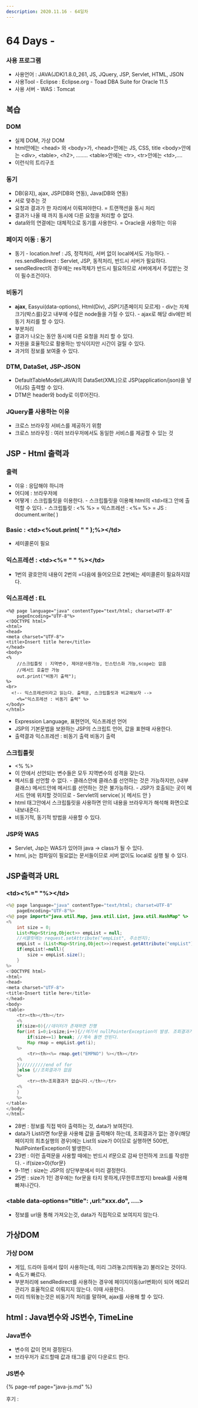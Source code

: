 ```yaml
---
description: 2020.11.16 - 64일차
---
```


# 64 Days -

### 사용 프로그램

* 사용언어 : JAVA\(JDK\)1.8.0\_261, JS, JQuery, JSP, Servlet, HTML, JSON
* 사용Tool  - Eclipse : Eclipse.org - Toad DBA Suite for Oracle 11.5
* 사용 서버 - WAS : Tomcat

## 복습

### DOM

* 실제 DOM, 가상 DOM
* html안에는 &lt;head&gt; 와 &lt;body&gt;가, &lt;head&gt;안에는 JS, CSS, title &lt;body&gt;안에는 &lt;div&gt;, &lt;table&gt;, &lt;h2&gt;, ........ &lt;table&gt;안에는 &lt;tr&gt;, &lt;tr&gt;안에는 &lt;td&gt;,....
* 이런식의 트리구조

### 동기

* DB\(유지\), ajax, JSP\(DB와 연동\), Java\(DB와 연동\)
* 서로 맞추는 것
* 요청과 결과가 한 자리에서 이뤄져야한다. = 트랜잭션을 동시 처리
* 결과가 나올 때 까지 동시에 다른 요청을 처리할 수 없다.
* data와의 연결에는 대체적으로 동기를 사용한다. = Oracle을 사용하는 이유

### 페이지 이동 : 동기

* 동기 - location.href : JS, 정적처리, 서버 없이 local에서도 가능하다. - res.sendRedirect : Servlet, JSP, 동적처리, 반드시 서버가 필요하다.
* sendRedirect의 경우에는 res객체가 반드시 필요하므로 서버에게서 주입받는 것이 필수조건이다. 

### 비동기

* **ajax**, Easyui\(data-options\), Html\(Div\), JSP\(기존페이지 모르게\) - div는 자체 크기\(박스를\)갖고 내부에 수많은 node들을 가질 수 있다. - ajax로 해당 div에만 비동기 처리를 할 수 있다.
* 부분처리
* 결과가 나오는 동안 동시에 다른 요청을 처리 할 수 있다.
* 자원을 효율적으로 활용하는 방식이지만 시간이 걸릴 수 있다.
* 과거의 정보를 보여줄 수 있다.

### DTM, DataSet, JSP-JSON

* DefaultTableModel\(JAVA\)의 DataSet\(XML\)으로 JSP\(application/json\)을 넣어\(JS\) 출력할 수 있다.
* DTM은 header와 body로 이루어진다.

### JQuery를 사용하는 이유

* 크로스 브라우징 서비스를 제공하기 위함
* 크로스 브라우징 : 여러 브라우저에서도 동일한 서비스를 제공할 수 있는 것

## JSP - Html 출력과

### 출력

* 이유 : 응답해야 하니까
* 어디에 : 브라우저에
* 어떻게 : 스크립틀릿을 이용한다. - 스크립틀릿을 이용해 html의 &lt;td&gt;태그 안에 출력할 수 있다. - 스크립틀릿 : &lt;% %&gt; = 익스프레션 : &lt;%= %&gt; = JS : document.write\( \)

### Basic : &lt;td&gt;&lt;%out.print\( " " \);%&gt;&lt;/td&gt;

* 세미콜론이 필요

### 익스프레션 : &lt;td&gt;&lt;%= " " %&gt;&lt;/td&gt;

* 1번의 괄호안의 내용이 2번의 =다음에 들어오므로 2번에는 세미콜론이 필요하지않다.

### 익스프레션 : EL

```markup
<%@ page language="java" contentType="text/html; charset=UTF-8"
    pageEncoding="UTF-8"%>
<!DOCTYPE html>
<html>
<head>
<meta charset="UTF-8">
<title>Insert title here</title>
</head>
<body>
<%
	//스크립틀릿 : 지역변수, 제어문사용가능, 인스턴스화 가능,scope는 없음
	//메서드 호출만 가능
	out.print("비동기 출력");
%>
<br>
  <!-- 익스프레션이라고 읽는다. 출력문, 스크립틀릿과 비교해보자 -->
	<%="익스프레션 : 비동기 출력" %>
</body>
</html>
```

* Expression Language, 표현언어, 익스프레션 언어
* JSP의 기본문법을 보완하는 JSP의 스크립트 언어, 값을 표현때 사용한다.
* 출력결과  익스프레션 : 비동기 출력 비동기 출력

### 스크립틀릿

* &lt;% %&gt;
* 이 안에서 선언되는 변수들은 모두 지역변수의 성격을 갖는다.
* 메서드를 선언할 수 없다. - 클래스안에 클래스를 선언하는 것은 가능하지만, \(내부클래스\) 메서드안에 메서드를 선언하는 것은 불가능하다.  - JSP가 호출되는 곳이 메서드 안에 위치할 것이므로 - Servlet의 service\( \){ 메서드 안 } 
* html 태그안에서 스크립틀릿을 사용하면 안의 내용을 브라우저가 해석해 화면으로 내보내준다.
* 비동기적, 동기적 방법을 사용할 수 있다.

### JSP와 WAS

* Servlet, Jsp는 WAS가 있어야 java -&gt; class가 될 수 있다.
* html, js는 컴파일이 필요없는 문서들이므로 서버 없이도 local로 실행 될 수 있다.

## JSP출력과 URL

### &lt;td&gt;&lt;%=" "%&gt;&lt;/td&gt;

```java
<%@ page language="java" contentType="text/html; charset=UTF-8"
    pageEncoding="UTF-8"%>
<%@ page import="java.util.Map, java.util.List, java.util.HashMap" %>
<%
	int size = 0;
	List<Map<String,Object>> empList = null;
	//서블릿에는 request.setAttribute("empList", 주소번지);
	empList = (List<Map<String,Object>>)request.getAttribute("empList");
	if(empList!=null){
		size = empList.size();
	}
%>
<!DOCTYPE html>
<html>
<head>
<meta charset="UTF-8">
<title>Insert title here</title>
</head>
<body>
<table>
	<tr><th></th></tr>
	<%
	if(size>0){//데이터가 존재하면 진행
	for(int i=0;i<size;i++){//여기서 nullPointerException이 발생. 조회결과가 없을시
		if(size==1) break; //계속 돌면 안된다.
		Map rmap = empList.get(i);
	%>
		<tr><th><%= rmap.get("EMPNO") %></th></tr>
	<%
	}//////////end of for
	}else {//조회결과가 없음
	%>
		<tr><th>조회결과가 없습니다.</th></tr>
	<%
	}
	%>
</table>
</body>
</html>
```

* 28번 : 정보를 직접 박아 출력하는 것, data가 보여진다.
* data가 List라면 for문을 사용해 값을 출력해야 하는데, 조회결과가 없는 경우\(해당 페이지의 최초실행의 경우\)에는 List의 size가 0이므로 실행하면 500번, NullPointerException이 발생한다.
* 23번 : 이런 출력문을 사용할 때에는 반드시 if문으로 감싸 안전하게 코드를 작성한다. - if\(size&gt;0\){for문}
* 9-11번 : size는 JSP의 상단부분에서 미리 결정한다.
* 25번 : size가 1인 경우에는 for문을 타지 못하게,\(무한루프방지\) break를 사용해 빠져나간다. 

### &lt;table data-options="title": ,url:"xxx.do", ....&gt;

* 정보를 url을 통해 가져오는것, data가 직접적으로 보여지지 않는다.

## 가상DOM

### 가상 DOM 

* 게임, 드라마 등에서 많이 사용하는데, 미리 그려놓고\(띄워놓고\) 불러오는 것이다.
* 속도가 빠르다.
* 부분처리에 sendRedirect를 사용하는 경우에 페이지이동\(url변화\)이 되어 메모리 관리가 효율적으로 이뤄지지 않는다. 이때 사용한다.
* 미리 띄워놓는것은 비동기적 처리를 말하며, ajax를 사용해 할 수 있다.

## html : Java변수와 JS변수, TimeLine

### Java변수

* 변수의 값이 먼저 결정된다.
* 브라우저가 로드할때 값과 태그를 같이 다운로드 한다.

### JS변수

{% page-ref page="java-js.md" %}

후기 : 

